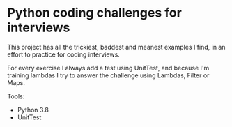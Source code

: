 # Python coding challenges for interviews

This project has all the trickiest, baddest and meanest examples I find, in an effort to practice for coding interviews.

For every exercise I always add a test using UnitTest, and because I'm training lambdas I try to answer the challenge using Lambdas, Filter or Maps.

Tools:

- Python 3.8
- UnitTest
